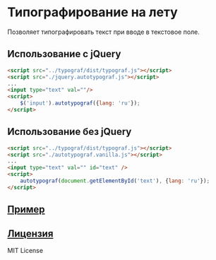 Типографирование на лету
===

Позволяет типографировать текст при вводе в текстовое поле.

## Использование с jQuery
```html
<script src="../typograf/dist/typograf.js"></script>
<script src="./jquery.autotypograf.js"></script>
...
<input type="text" val=""/>
<script>
    $('input').autotypograf({lang: 'ru'});
</script>
```

## Использование без jQuery
```html
<script src="../typograf/dist/typograf.js"></script>
<script src="./autotypograf.vanilla.js"></script>
...
<input type="text" val="" id="text" />
<script>
    autotypograf(document.getElementById('text'), {lang: 'ru'});
</script>
```

## [Пример](https://typograf.github.io/jquery-typograf/example.html)

## [Лицензия](./LICENSE)
MIT License
